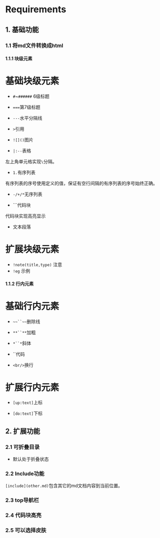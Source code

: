 # Requirements

## 1. 基础功能

### 1.1 将md文件转换成html

#### 1.1.1 块级元素

基础块级元素
===

- `#`~`######` 6级标题

- `===`第7级标题

- `---`水平分隔线

- `>`引用

- `![]()`图片

- `|:--`表格

左上角单元格实现`\`分隔。

- `1.`有序列表

有序列表的序号使用定义的值，保证有空行间隔的有序列表的序号始终正确。

- `-/+/*`无序列表

- \`\`\`代码块

代码块实现高亮显示

- 文本段落

扩展块级元素
===

- `!note(title,type)` 注意
- `!eg` 示例

#### 1.1.2 行内元素

基础行内元素
===

- `~~``~~`删除线

- `**``**`加粗

- `*``*`斜体

- \`\`代码

- `<br/>`换行

扩展行内元素
===

- `[up:text]`上标

- `[do:text]`下标

## 2. 扩展功能

### 2.1 可折叠目录

- 默认处于折叠状态

### 2.2 Include功能

`[include](other.md)`包含其它的md文档内容到当前位置。

### 2.3 top导航栏

### 2.4 代码块高亮

### 2.5 可以选择皮肤
